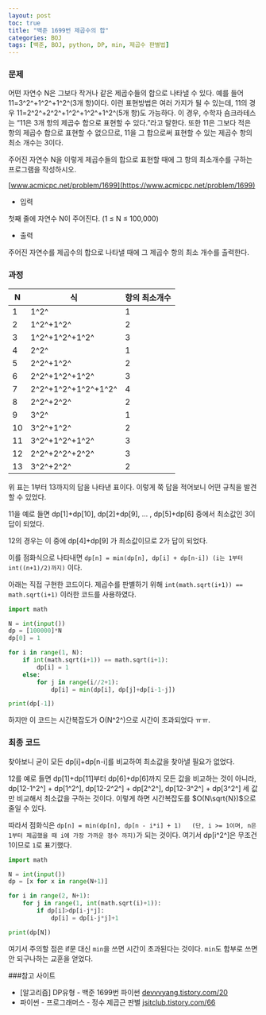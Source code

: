 ```yaml
---
layout: post
toc: true
title: "백준 1699번 제곱수의 합"
categories: BOJ
tags: [백준, BOJ, python, DP, min, 제곱수 판별법]
---
```


### 문제
어떤 자연수 N은 그보다 작거나 같은 제곱수들의 합으로 나타낼 수 있다. 예를 들어 11=3^2^+1^2^+1^2^(3개 항)이다. 이런 표현방법은 여러 가지가 될 수 있는데, 11의 경우 11=2^2^+2^2^+1^2^+1^2^+1^2^(5개 항)도 가능하다. 이 경우, 수학자 숌크라테스는 “11은 3개 항의 제곱수 합으로 표현할 수 있다.”라고 말한다. 또한 11은 그보다 적은 항의 제곱수 합으로 표현할 수 없으므로, 11을 그 합으로써 표현할 수 있는 제곱수 항의 최소 개수는 3이다.

주어진 자연수 N을 이렇게 제곱수들의 합으로 표현할 때에 그 항의 최소개수를 구하는 프로그램을 작성하시오.

[www.acmicpc.net/problem/1699](https://www.acmicpc.net/problem/1699)

* 입력

첫째 줄에 자연수 N이 주어진다. (1 ≤ N ≤ 100,000)

* 출력

주어진 자연수를 제곱수의 합으로 나타낼 때에 그 제곱수 항의 최소 개수를 출력한다.

### 과정

N|식|항의 최소개수
--|--|--
1|1^2^|1
2|1^2^+1^2^|2
3|1^2^+1^2^+1^2^|3
4|2^2^|1
5|2^2^+1^2^|2
6|2^2^+1^2^+1^2^|3
7|2^2^+1^2^+1^2^+1^2^|4
8|2^2^+2^2^|2
9|3^2^|1
10|3^2^+1^2^|2
11|3^2^+1^2^+1^2^|3
12|2^2^+2^2^+2^2^|3
13|3^2^+2^2^|2

위 표는 1부터 13까지의 답을 나타낸 표이다. 이렇게 쭉 답을 적어보니 어떤 규칙을 발견할 수 있었다.

11을 예로 들면 dp[1]+dp[10], dp[2]+dp[9], ... , dp[5]+dp[6] 중에서 최소값인 3이 답이 되었다.

12의 경우는 이 중에 dp[4]+dp[9] 가 최소값이므로 2가 답이 되었다.

이를 점화식으로 나타내면
`dp[n] = min(dp[n], dp[i] + dp[n-i]) (i는 1부터 int((n+1)/2)까지)` 이다.

아래는 직접 구현한 코드이다. 제곱수를 판별하기 위해 `int(math.sqrt(i+1)) == math.sqrt(i+1)` 이러한 코드를 사용하였다.

```python
import math

N = int(input())
dp = [100000]*N
dp[0] = 1

for i in range(1, N):
    if int(math.sqrt(i+1)) == math.sqrt(i+1):
        dp[i] = 1
    else:
        for j in range(i//2+1):
            dp[i] = min(dp[i], dp[j]+dp[i-1-j])

print(dp[-1])
```

하지만 이 코드는 시간복잡도가 O(N^2^)으로 시간이 초과되었다 ㅠㅠ.

### 최종 코드

찾아보니 굳이 모든 dp[i]+dp[n-i]를 비교하여 최소값을 찾아낼 필요가 없었다.

12를 예로 들면 dp[1]+dp[11]부터 dp[6]+dp[6]까지 모든 값을 비교하는 것이 아니라, dp[12-1^2^] + dp[1^2^], dp[12-2^2^] + dp[2^2^], dp[12-3^2^] + dp[3^2^] 세 값만 비교해서 최소값을 구하는 것이다. 이렇게 하면 시간복잡도를 $O(N\sqrt{N})$으로 줄일 수 있다.

따라서 점화식은 `dp[n] = min(dp[n], dp[n - i*i] + 1)   (단, i >= 1이며, n은 1부터 제곱했을 때 i에 가장 가까운 정수 까지)`가 되는 것이다. 여기서 dp[i^2^]은 무조건 1이므로 `1`로 표기했다.

```python
import math

N = int(input())
dp = [x for x in range(N+1)]

for i in range(2, N+1):
    for j in range(1, int(math.sqrt(i)+1)):
        if dp[i]>dp[i-j*j]:
            dp[i] = dp[i-j*j]+1

print(dp[N])
```

여기서 주의할 점은 if문 대신 `min`을 쓰면 시간이 초과된다는 것이다. `min`도 함부로 쓰면 안 되구나하는 교훈을 얻었다.

###참고 사이트

- [알고리즘] DP유형 - 백준 1699번 파이썬 [devvvyang.tistory.com/20](https://devvvyang.tistory.com/20)
- 파이썬 - 프로그래머스 - 정수 제곱근 판별 [jsitclub.tistory.com/66](https://jsitclub.tistory.com/66)
